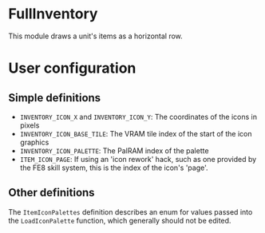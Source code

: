 
# FullInventory

This module draws a unit's items as a horizontal row.

# User configuration

## Simple definitions

  * `INVENTORY_ICON_X` and `INVENTORY_ICON_Y`: The coordinates of the icons in pixels
  * `INVENTORY_ICON_BASE_TILE`: The VRAM tile index of the start of the icon graphics
  * `INVENTORY_ICON_PALETTE`: The PalRAM index of the palette
  * `ITEM_ICON_PAGE`: If using an 'icon rework' hack, such as one provided by the FE8 skill system, this is the index of the icon's 'page'.

## Other definitions

The `ItemIconPalettes` definition describes an enum for values passed into the `LoadIconPalette` function, which generally should not be edited.

